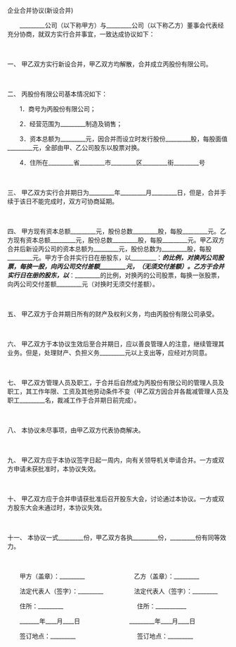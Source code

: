 



企业合并协议(新设合并)



 

　　_________公司（以下称甲方）与_________公司（以下称乙方）董事会代表经充分协商，就双方实行合并事宜，一致达成协议如下：

　　

一、
甲乙双方实行新设合并，甲乙双方均解散，合并成立丙股份有限公司。

　　

二、
丙股份有限公司基本情况如下：

　　1．商号为丙股份有限公司；

　　2．经营范围为_________制造及销售；

　　3．资本总额为_________元，因合并而设立时发行股份_________股，每股面值_________元，全部由甲、乙公司股东以股票对换。

　　4．住所在_________省_________市_________区_________街_________号

　　

三、
甲乙双方实行合并期日为_________年_________月_________日，但是，合并手续于该日不能完成时，双方可协商延期。

　　

四、
甲方现有资本总额_________元，股份总数_________股，每股_________元。乙方现有资本总额_________元，股份总数_________股，每股_________元。甲乙双方合并后新设丙公司的资本总额为_________元，股份总数为_________股，每股_________元。甲方于合并实行日在册股东，以_________：_________的比例，对换丙公司股票，每换一股，向丙公司交付差额_________元，（无须交付差额）。乙方于合并实行日在册的股东，以_________：_________的比例，对换丙的公司股票，每换一张股票，向丙公司交付差额_________元（对换时无须交付差额）。

　　

五、
甲乙双方于合并期日所有的财产及权利义务，均由丙股份有限公司承受。

　　

六、
甲乙双方于本协议生效后至合并期日，应以善良管理人的注意，继续管理其业务。但是，处理财产、负担义务_________元以上支出等，应经对方同意。

　　

七、
甲乙双方管理人员及职工，于合并后自然成为丙股份有限公司的管理人员及职工，其工作年限、工资及其他劳动条件不变（甲乙双方因合并各裁减管理人员及职工_________名，裁减工作于合并期日前完成）。

　　

八、
本协议未尽事项，由甲乙双方代表协商解决。

　　

九、
甲乙双方应于本协议签字日起一周内，向有关领导机关申请合并。一方或双方申请未获批准时，本协议失效。

　　

十、
甲乙双方应于合并申请获批准后召开股东大会，讨论通过本协议。一方或双方股东大会未通过时，本协议失效。

　　

十一、
本协议一式_________份，甲乙双方各执_________份，_________份有同等效力。　

　　　

　　甲方（盖章）：_________　　　　　　　　乙方（盖章）：_________　　

　　法定代表人（签字）：_________　　　　　法定代表人（签字）：_________　　

　　住所：_________　　　　　　　　　　　　住所：___________

　　_______年____月____日　　　　　　　　_________年____月____日　　

　　签订地点：_________　　　　　　　　　　签订地点：_________
